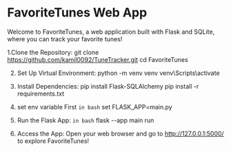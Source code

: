 # FavoriteTunes Web App

Welcome to FavoriteTunes, a web application built with Flask and SQLite, where you can track your favorite tunes!

1.Clone the Repository:
  git clone https://github.com/kamil0092/TuneTracker.git
  cd FavoriteTunes

2. Set Up Virtual Environment:
   python -m venv venv
   venv\Scripts\activate

3. Install Dependencies:
   pip install Flask-SQLAlchemy
   pip install -r requirements.txt

5. set env variable First
  ``in bash``
  set FLASK_APP=main.py

6. Run the Flask App:
   `` in bash ``
   flask --app main run

7. Access the App:
   Open your web browser and go to http://127.0.0.1:5000/ to explore FavoriteTunes!
   


